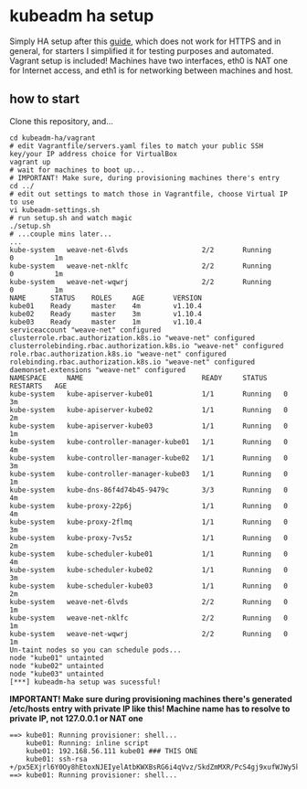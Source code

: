 # kubeadm ha setup

Simply HA setup after this [guide](https://kubernetes.io/docs/setup/independent/high-availability/#), which does not work for HTTPS and in general, for starters I simplified it for testing purposes and automated. Vagrant setup is included! Machines have two interfaces, eth0 is NAT one for Internet access, and eth1 is for networking between machines and host.

## how to start
Clone this repository, and...
```
cd kubeadm-ha/vagrant
# edit Vagrantfile/servers.yaml files to match your public SSH key/your IP address choice for VirtualBox
vagrant up
# wait for machines to boot up...
# IMPORTANT! Make sure, during provisioning machines there's entry
cd ../
# edit out settings to match those in Vagrantfile, choose Virtual IP to use 
vi kubeadm-settings.sh
# run setup.sh and watch magic
./setup.sh
# ...couple mins later... 
...
kube-system   weave-net-6lvds                  2/2       Running             0          1m
kube-system   weave-net-nklfc                  2/2       Running             0          1m
kube-system   weave-net-wqwrj                  2/2       Running             0          1m
NAME      STATUS    ROLES     AGE       VERSION
kube01    Ready     master    4m        v1.10.4
kube02    Ready     master    3m        v1.10.4
kube03    Ready     master    1m        v1.10.4
serviceaccount "weave-net" configured
clusterrole.rbac.authorization.k8s.io "weave-net" configured
clusterrolebinding.rbac.authorization.k8s.io "weave-net" configured
role.rbac.authorization.k8s.io "weave-net" configured
rolebinding.rbac.authorization.k8s.io "weave-net" configured
daemonset.extensions "weave-net" configured
NAMESPACE     NAME                             READY     STATUS    RESTARTS   AGE
kube-system   kube-apiserver-kube01            1/1       Running   0          3m
kube-system   kube-apiserver-kube02            1/1       Running   0          2m
kube-system   kube-apiserver-kube03            1/1       Running   0          1m
kube-system   kube-controller-manager-kube01   1/1       Running   0          4m
kube-system   kube-controller-manager-kube02   1/1       Running   0          3m
kube-system   kube-controller-manager-kube03   1/1       Running   0          1m
kube-system   kube-dns-86f4d74b45-9479c        3/3       Running   0          4m
kube-system   kube-proxy-22p6j                 1/1       Running   0          4m
kube-system   kube-proxy-2flmq                 1/1       Running   0          3m
kube-system   kube-proxy-7vs5z                 1/1       Running   0          2m
kube-system   kube-scheduler-kube01            1/1       Running   0          4m
kube-system   kube-scheduler-kube02            1/1       Running   0          3m
kube-system   kube-scheduler-kube03            1/1       Running   0          2m
kube-system   weave-net-6lvds                  2/2       Running   0          1m
kube-system   weave-net-nklfc                  2/2       Running   0          1m
kube-system   weave-net-wqwrj                  2/2       Running   0          1m
Un-taint nodes so you can schedule pods...
node "kube01" untainted
node "kube02" untainted
node "kube03" untainted
[***] kubeadm-ha setup was sucessful!
```
**IMPORTANT! Make sure during provisioning machines there's generated /etc/hosts entry with private IP like this! Machine name has to resolve to private IP, not 127.0.0.1 or NAT one**
```
==> kube01: Running provisioner: shell...
    kube01: Running: inline script
    kube01: 192.168.56.111 kube01 ### THIS ONE
    kube01: ssh-rsa +/px5EXjrl6Y0Oy8hEtoxNJEIyelAtbKWXBsRG6i4qVvz/SkdZmMXR/PcS4gj9xufWJWy5ku/dHcW6+iTeJXpsz265ZkFMf3t8TqiMNUKIGZ/8o...
==> kube01: Running provisioner: shell...
```
